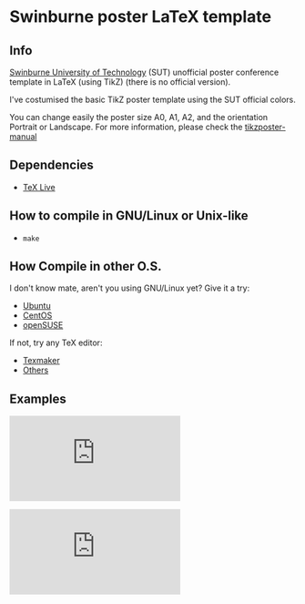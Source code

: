 # Swinburne poster LaTeX template


## Info
[Swinburne University of Technology](http://www.swinburne.edu.au/) (SUT) unofficial poster conference template in LaTeX (using TikZ) (there is no official version).

I've costumised the basic TikZ poster template using the SUT official colors. 

You can change easily the poster size A0, A1, A2, and the orientation Portrait or Landscape. For more information, please check the [tikzposter-manual](https://github.com/FelipMarti/Swinburne-poster-LaTeX-template/blob/master/tikzposter-manual.pdf)


## Dependencies
* [TeX Live](https://www.tug.org/texlive/)


## How to compile in GNU/Linux or Unix-like
* `make`

## How Compile in other O.S.
I don't know mate, aren't you using GNU/Linux yet? Give it a try:
* [Ubuntu](https://www.ubuntu.com/desktop)
* [CentOS](https://www.centos.org/)
* [openSUSE](https://www.opensuse.org/)

If not, try any TeX editor:
* [Texmaker](https://en.wikipedia.org/wiki/Texmaker)
* [Others](https://en.wikipedia.org/wiki/Comparison_of_TeX_editors)


## Examples
![OzCHI 2016](https://github.com/FelipMarti/Swinburne-poster-LaTeX-template/blob/master/examples/OzCHI2016.pdf)

![HRI 2017](https://github.com/FelipMarti/Swinburne-poster-LaTeX-template/blob/master/examples/HRI2017.pdf)


